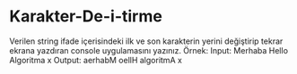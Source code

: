 # Karakter-De-i-tirme
Verilen string ifade içerisindeki ilk ve son karakterin yerini değiştirip tekrar ekrana yazdıran console uygulamasını yazınız.  Örnek: Input: Merhaba Hello Algoritma x  Output: aerhabM oellH algoritmA x
